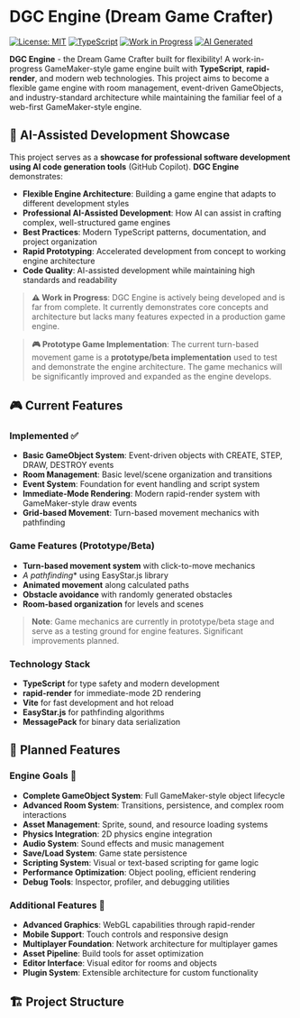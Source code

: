 # DGC Engine (Dream Game Crafter)

[![License: MIT](https://img.shields.io/badge/License-MIT-yellow.svg)](https://opensource.org/licenses/MIT)
[![TypeScript](https://img.shields.io/badge/TypeScript-007ACC?logo=typescript&logoColor=white)](https://www.typescriptlang.org/)
[![Work in Progress](https://img.shields.io/badge/Status-Work%20in%20Progress-orange)](https://github.com/SantasLair/dgc-engine)
[![AI Generated](https://img.shields.io/badge/AI%20Assisted-Professional%20Development-blue)](https://github.com/features/copilot)

**DGC Engine** - the Dream Game Crafter built for flexibility! A work-in-progress GameMaker-style game engine built with **TypeScript**, **rapid-render**, and modern web technologies. This project aims to become a flexible game engine with room management, event-driven GameObjects, and industry-standard architecture while maintaining the familiar feel of a web-first GameMaker-style engine.

## 🤖 AI-Assisted Development Showcase

This project serves as a **showcase for professional software development using AI code generation tools** (GitHub Copilot). **DGC Engine** demonstrates:

- **Flexible Engine Architecture**: Building a game engine that adapts to different development styles
- **Professional AI-Assisted Development**: How AI can assist in crafting complex, well-structured game engines
- **Best Practices**: Modern TypeScript patterns, documentation, and project organization
- **Rapid Prototyping**: Accelerated development from concept to working engine architecture
- **Code Quality**: AI-assisted development while maintaining high standards and readability

> **⚠️ Work in Progress**: DGC Engine is actively being developed and is far from complete. It currently demonstrates core concepts and architecture but lacks many features expected in a production game engine.

> **🎮 Prototype Game Implementation**: The current turn-based movement game is a **prototype/beta implementation** used to test and demonstrate the engine architecture. The game mechanics will be significantly improved and expanded as the engine develops.

## 🎮 Current Features

### Implemented ✅
- **Basic GameObject System**: Event-driven objects with CREATE, STEP, DRAW, DESTROY events
- **Room Management**: Basic level/scene organization and transitions
- **Event System**: Foundation for event handling and script system
- **Immediate-Mode Rendering**: Modern rapid-render system with GameMaker-style draw events
- **Grid-based Movement**: Turn-based movement mechanics with pathfinding

### Game Features (Prototype/Beta)
- **Turn-based movement system** with click-to-move mechanics
- **A* pathfinding** using EasyStar.js library
- **Animated movement** along calculated paths
- **Obstacle avoidance** with randomly generated obstacles
- **Room-based organization** for levels and scenes

> **Note**: Game mechanics are currently in prototype/beta stage and serve as a testing ground for engine features. Significant improvements planned.

### Technology Stack
- **TypeScript** for type safety and modern development
- **rapid-render** for immediate-mode 2D rendering
- **Vite** for fast development and hot reload
- **EasyStar.js** for pathfinding algorithms
- **MessagePack** for binary data serialization

## 🚧 Planned Features

### Engine Goals 🎯
- **Complete GameObject System**: Full GameMaker-style object lifecycle
- **Advanced Room System**: Transitions, persistence, and complex room interactions
- **Asset Management**: Sprite, sound, and resource loading systems
- **Physics Integration**: 2D physics engine integration
- **Audio System**: Sound effects and music management
- **Save/Load System**: Game state persistence
- **Scripting System**: Visual or text-based scripting for game logic
- **Performance Optimization**: Object pooling, efficient rendering
- **Debug Tools**: Inspector, profiler, and debugging utilities

### Additional Features 🔮
- **Advanced Graphics**: WebGL capabilities through rapid-render
- **Mobile Support**: Touch controls and responsive design
- **Multiplayer Foundation**: Network architecture for multiplayer games
- **Asset Pipeline**: Build tools for asset optimization
- **Editor Interface**: Visual editor for rooms and objects
- **Plugin System**: Extensible architecture for custom functionality

## 🏗️ Project Structure
